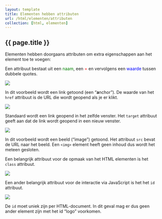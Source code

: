 ```yaml
---
layout: template
title: Elementen hebben attributen
url: /html/elementen/attributen
collection: [html, elementen]
---
```


## {{ page.title }}

Elementen hebben doorgaans attributen om extra eigenschappen aan het element toe te voegen:

Een attribuut bestaat uit een <span style="color: green">naam</span>, een <span style="color: red">=</span> en vervolgens een <span style="color: blue">waarde</span> tussen dubbele quotes.

<img src="{{ '/html/elementen/images/attributen_1.png' | relative_url}}" />

In dit voorbeeld wordt een link getoond (een “<strong>a</strong>nchor”). De waarde van het <code>href</code> attribuut is de URL die wordt geopend als je er klikt.

<img src="{{ '/html/elementen/images/attributen_2.png' | relative_url}}" />

Standaard wordt een link geopend in het zelfde venster. Het <code>target</code> attribuut geeft aan dat de link wordt geopend in een nieuw venster.

<img src="{{ '/html/elementen/images/attributen_3.png' | relative_url}}" />

In dit voorbeeld wordt een beeld (“image”) getoond. Het attribuut <code>src</code> bevat de URL naar het beeld. Een <code>&lt;img&gt;</code> element heeft geen inhoud dus wordt het meteen gesloten.

Een belangrijk attribuut voor de opmaak van het HTML elementen is het <code>class</code> attribuut.

<img src="{{ '/html/elementen/images/attributen_4.png' | relative_url}}" />

Een ander belangrijk attribuut voor de interactie via JavaScript is het het <code>id</code> attribuut.

<img src="{{ '/html/elementen/images/attributen_5.png' | relative_url}}" />

De <code>id</code> moet uniek zijn per HTML-document. In dit geval mag er dus geen ander element zijn met het id “logo” voorkomen.



